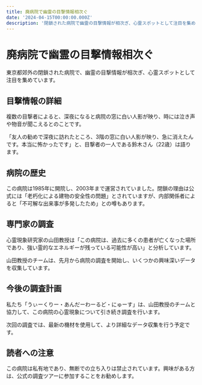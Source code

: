 ```yaml
---
title: 廃病院で幽霊の目撃情報相次ぐ
date: '2024-04-15T00:00:00.000Z'
description: '閉鎖された病院で幽霊の目撃情報が相次ぎ、心霊スポットとして注目を集めている'
---
```


# 廃病院で幽霊の目撃情報相次ぐ

東京都郊外の閉鎖された病院で、幽霊の目撃情報が相次ぎ、心霊スポットとして注目を集めています。

## 目撃情報の詳細

複数の目撃者によると、深夜になると病院の窓に白い人影が映り、時には泣き声や物音が聞こえるとのことです。

「友人の勧めで深夜に訪れたところ、3階の窓に白い人影が映り、急に消えたんです。本当に怖かったです」と、目撃者の一人である鈴木さん（22歳）は語ります。

## 病院の歴史

この病院は1985年に開院し、2003年まで運営されていました。閉鎖の理由は公式には「老朽化による建物の安全性の問題」とされていますが、内部関係者によると「不可解な出来事が多発したため」との噂もあります。

## 専門家の調査

心霊現象研究家の山田教授は「この病院は、過去に多くの患者が亡くなった場所であり、強い霊的なエネルギーが残っている可能性が高い」と分析しています。

山田教授のチームは、先月から病院の調査を開始し、いくつかの興味深いデータを収集しています。

## 今後の調査計画

私たち「うぃーくりー・あんだーわーるど・にゅーす」は、山田教授のチームと協力して、この病院の心霊現象について引き続き調査を行います。

次回の調査では、最新の機材を使用して、より詳細なデータ収集を行う予定です。

## 読者への注意

この病院は私有地であり、無断での立ち入りは禁止されています。興味がある方は、公式の調査ツアーに参加することをお勧めします。
 
